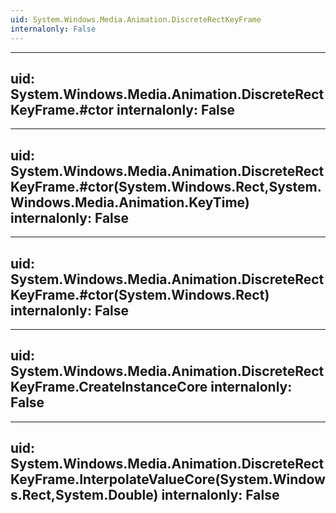 ```yaml
---
uid: System.Windows.Media.Animation.DiscreteRectKeyFrame
internalonly: False
---
```


---
uid: System.Windows.Media.Animation.DiscreteRectKeyFrame.#ctor
internalonly: False
---

---
uid: System.Windows.Media.Animation.DiscreteRectKeyFrame.#ctor(System.Windows.Rect,System.Windows.Media.Animation.KeyTime)
internalonly: False
---

---
uid: System.Windows.Media.Animation.DiscreteRectKeyFrame.#ctor(System.Windows.Rect)
internalonly: False
---

---
uid: System.Windows.Media.Animation.DiscreteRectKeyFrame.CreateInstanceCore
internalonly: False
---

---
uid: System.Windows.Media.Animation.DiscreteRectKeyFrame.InterpolateValueCore(System.Windows.Rect,System.Double)
internalonly: False
---
